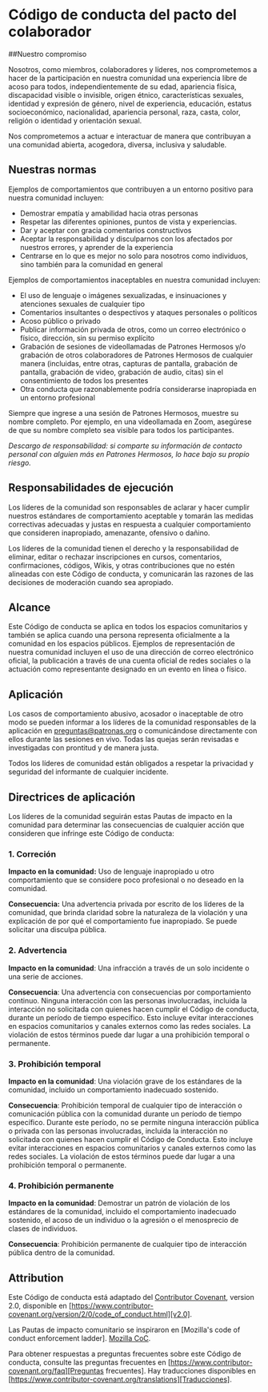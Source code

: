 
# Código de conducta del pacto del colaborador

##Nuestro compromiso

Nosotros, como miembros, colaboradores y líderes, nos comprometemos a hacer de la participación en nuestra comunidad una experiencia libre de acoso para todos, independientemente de su edad, apariencia física, discapacidad visible o invisible, origen étnico, características sexuales, identidad y expresión de género, nivel de experiencia, educación, estatus socioeconómico, nacionalidad, apariencia personal, raza, casta, color, religión o identidad y orientación sexual.

Nos comprometemos a actuar e interactuar de manera que contribuyan a una comunidad abierta, acogedora, diversa, inclusiva y saludable. 

## Nuestras normas

Ejemplos de comportamientos que contribuyen a un entorno positivo para nuestra comunidad incluyen:

* Demostrar empatía y amabilidad hacia otras personas
* Respetar las diferentes opiniones, puntos de vista y experiencias.
* Dar y aceptar con gracia comentarios constructivos
* Aceptar la responsabilidad y disculparnos con los afectados por nuestros errores, y aprender de la experiencia
* Centrarse en lo que es mejor no solo para nosotros como individuos, sino también para la comunidad en general

Ejemplos de comportamientos inaceptables en nuestra comunidad incluyen:

* El uso de lenguaje o imágenes sexualizadas, e insinuaciones y atenciones sexuales de cualquier tipo
* Comentarios insultantes o despectivos y ataques personales o políticos
* Acoso público o privado
* Publicar información privada de otros, como un correo electrónico o físico, dirección, sin su permiso explícito
* Grabación de sesiones de videollamadas de Patrones Hermosos y/o grabación de otros colaboradores de Patrones Hermosos de cualquier manera (incluidas, entre otras, capturas de pantalla, grabación de pantalla, grabación de video, grabación de audio, citas) sin el consentimiento de todos los presentes
* Otra conducta que razonablemente podría considerarse inapropiada en un entorno profesional
  
Siempre que ingrese a una sesión de Patrones Hermosos, muestre su nombre completo. Por ejemplo, en una videollamada en Zoom, asegúrese de que su nombre completo sea visible para todos los participantes.

*Descargo de responsabilidad: si comparte su información de contacto personal con alguien más en Patrones Hermosos, lo hace bajo su propio riesgo.*

## Responsabilidades de ejecución

Los líderes de la comunidad son responsables de aclarar y hacer cumplir nuestros estándares de comportamiento aceptable y tomarán las medidas correctivas adecuadas y justas en respuesta a cualquier comportamiento que consideren inapropiado, amenazante, ofensivo o dañino.

Los líderes de la comunidad tienen el derecho y la responsabilidad de eliminar, editar o rechazar inscripciones en cursos, comentarios, confirmaciones, códigos, Wikis, y otras contribuciones que no estén alineadas con este Código de conducta, y comunicarán las razones de las decisiones de moderación cuando sea apropiado.

## Alcance

Este Código de conducta se aplica en todos los espacios comunitarios y también se aplica cuando una persona representa oficialmente a la comunidad en los espacios públicos. Ejemplos de representación de nuestra comunidad incluyen el uso de una dirección de correo electrónico oficial, la publicación a través de una cuenta oficial de redes sociales o la actuación como representante designado en un evento en línea o físico. 

## Aplicación

Los casos de comportamiento abusivo, acosador o inaceptable de otro modo se pueden informar a los líderes de la comunidad responsables de la aplicación en preguntas@patronas.org o comunicándose directamente con ellos durante las sesiones en vivo. Todas las quejas serán revisadas e investigadas con prontitud y de manera justa.

Todos los líderes de comunidad están obligados a respetar la privacidad y seguridad del informante de cualquier incidente.

## Directrices de aplicación

Los líderes de la comunidad seguirán estas Pautas de impacto en la comunidad para determinar las consecuencias de cualquier acción que consideren que infringe este Código de conducta:

### 1. Correción

**Impacto en la comunidad:** Uso de lenguaje inapropiado u otro comportamiento que se considere poco profesional o no deseado en la comunidad.

**Consecuencia:** Una advertencia privada por escrito de los líderes de la comunidad, que brinda claridad sobre la naturaleza de la violación y una explicación de por qué el comportamiento fue inapropiado. Se puede solicitar una disculpa pública.

### 2. Advertencia

**Impacto en la comunidad**: Una infracción a través de un solo incidente o una serie de acciones.

**Consecuencia**: Una advertencia con consecuencias por comportamiento continuo. Ninguna interacción con las personas involucradas, incluida la interacción no solicitada con quienes hacen cumplir el Código de conducta, durante un período de tiempo específico. Esto incluye evitar interacciones en espacios comunitarios y canales externos como las redes sociales. La violación de estos términos puede dar lugar a una prohibición temporal o permanente.

### 3. Prohibición temporal

**Impacto en la comunidad**: Una violación grave de los estándares de la comunidad, incluido un comportamiento inadecuado sostenido.

**Consecuencia**: Prohibición temporal de cualquier tipo de interacción o comunicación pública con la comunidad durante un período de tiempo específico. Durante este período, no se permite ninguna interacción pública o privada con las personas involucradas, incluida la interacción no solicitada con quienes hacen cumplir el Código de Conducta. Esto incluye evitar interacciones en espacios comunitarios y canales externos como las redes sociales. La violación de estos términos puede dar lugar a una prohibición temporal o permanente.

### 4. Prohibición permanente
**Impacto en la comunidad**: Demostrar un patrón de violación de los estándares de la comunidad, incluido el comportamiento inadecuado sostenido, el acoso de un individuo o la agresión o el menosprecio de clases de individuos.

**Consecuencia**: Prohibición permanente de cualquier tipo de interacción pública dentro de la comunidad.

## Attribution

Este Código de conducta está adaptado del [Contributor Covenant][Página de inicio], version 2.0, disponible en [https://www.contributor-covenant.org/version/2/0/code_of_conduct.html][v2.0].

Las Pautas de impacto comunitario se inspiraron en [Mozilla's code of conduct enforcement ladder]. [Mozilla CoC].

Para obtener respuestas a preguntas frecuentes sobre este Código de conducta, consulte las preguntas frecuentes en [https://www.contributor-covenant.org/faq][Preguntas frecuentes]. Hay traducciones disponibles en [https://www.contributor-covenant.org/translations][Traducciones].

[Página de inicio]: https://www.contributor-covenant.org
[v2.0]: https://www.contributor-covenant.org/version/2/0/code_of_conduct.html
[Mozilla CoC]: https://github.com/mozilla/diversity
[Preguntas frecuentes]: https://www.contributor-covenant.org/faq
[Traducciones]: https://www.contributor-covenant.org/translations

